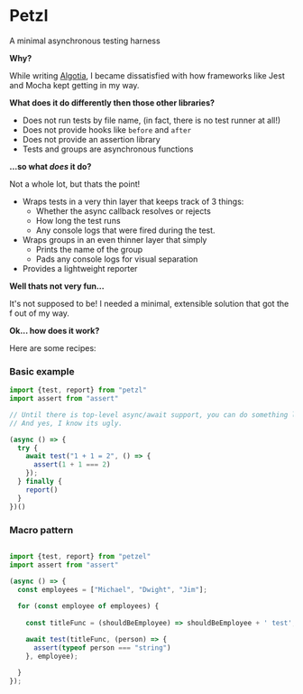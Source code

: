 # Petzl

A minimal asynchronous testing harness

**Why?**

While writing [Algotia](https://github.com/Algotia), I became dissatisfied with how frameworks like Jest and Mocha kept getting in my way.

**What does it do differently then those other libraries?**

-   Does not run tests by file name, (in fact, there is no test runner at all!)
-   Does not provide hooks like `before` and `after`
-   Does not provide an assertion library
-   Tests and groups are asynchronous functions

**...so what *does* it do?**

Not a whole lot, but thats the point!

-   Wraps tests in a very thin layer that keeps track of 3 things:
    -   Whether the async callback resolves or rejects
    -   How long the test runs
    -   Any console logs that were fired during the test.
-   Wraps groups in an even thinner layer that simply
    -   Prints the name of the group
    -   Pads any console logs for visual separation
-   Provides a lightweight reporter


**Well thats not very fun...**

It's not supposed to be!
I needed a minimal, extensible solution that got the f out of my way.

**Ok... how does it work?**

Here are some recipes:

### Basic example

```js
import {test, report} from "petzl"
import assert from "assert"

// Until there is top-level async/await support, you can do something like this
// And yes, I know its ugly.

(async () => {
  try {
    await test("1 + 1 = 2", () => {
      assert(1 + 1 === 2)
    });
  } finally {
    report()
  }
})()
```

### Macro pattern

```js

import {test, report} from "petzel"
import assert from "assert"

(async () => {
  const employees = ["Michael", "Dwight", "Jim"];
  
  for (const employee of employees) {
    
    const titleFunc = (shouldBeEmployee) => shouldBeEmployee + ' test';

    await test(titleFunc, (person) => {
      assert(typeof person === "string")
    }, employee);
    
  }
});

```

